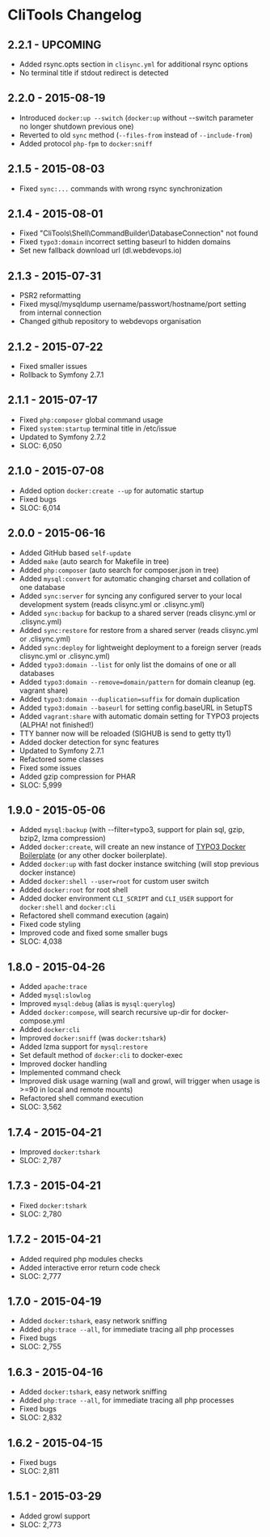 CliTools Changelog
==================

2.2.1 - UPCOMING
------------------
- Added rsync.opts section in `clisync.yml` for additional rsync options
- No terminal title if stdout redirect is detected

2.2.0 - 2015-08-19
------------------
- Introduced `docker:up --switch` (`docker:up` without --switch parameter no longer shutdown previous one)
- Reverted to old `sync` method (`--files-from` instead of `--include-from`)
- Added protocol `php-fpm` to `docker:sniff`

2.1.5 - 2015-08-03
------------------
- Fixed `sync:...` commands with wrong rsync synchronization

2.1.4 - 2015-08-01
------------------
- Fixed "CliTools\Shell\CommandBuilder\DatabaseConnection" not found
- Fixed `typo3:domain` incorrect setting baseurl to hidden domains
- Set new fallback download url (dl.webdevops.io)

2.1.3 - 2015-07-31
------------------
- PSR2 reformatting
- Fixed mysql/mysqldump username/passwort/hostname/port setting from internal connection
- Changed github repository to webdevops organisation

2.1.2 - 2015-07-22
------------------
- Fixed smaller issues
- Rollback to Symfony 2.7.1

2.1.1 - 2015-07-17
------------------
- Fixed `php:composer` global command usage
- Fixed `system:startup` terminal title in /etc/issue
- Updated to Symfony 2.7.2
- SLOC: 6,050

2.1.0 - 2015-07-08
------------------
- Added option `docker:create --up` for automatic startup
- Fixed bugs
- SLOC: 6,014

2.0.0 - 2015-06-16
------------------
- Added GitHub based `self-update`
- Added `make` (auto search for Makefile in tree)
- Added `php:composer` (auto search for composer.json in tree)
- Added `mysql:convert` for automatic changing charset and collation of one database
- Added `sync:server` for syncing any configured server to your local development system (reads clisync.yml or .clisync.yml)
- Added `sync:backup` for backup to a shared server (reads clisync.yml or .clisync.yml)
- Added `sync:restore` for restore from a shared server (reads clisync.yml or .clisync.yml)
- Added `sync:deploy` for lightweight deployment to a foreign server (reads clisync.yml or .clisync.yml)
- Added `typo3:domain --list` for only list the domains of one or all databases
- Added `typo3:domain --remove=domain/pattern` for domain cleanup (eg. vagrant share)
- Added `typo3:domain --duplication=suffix` for domain duplication
- Added `typo3:domain --baseurl` for setting config.baseURL in SetupTS
- Added `vagrant:share` with automatic domain setting for TYPO3 projects (ALPHA! not finished!)
- TTY banner now will be reloaded (SIGHUB is send to getty tty1)
- Added docker detection for sync features
- Updated to Symfony 2.7.1
- Refactored some classes
- Fixed some issues
- Added gzip compression for PHAR
- SLOC: 5,999

1.9.0 - 2015-05-06
------------------
- Added `mysql:backup` (with --filter=typo3, support for plain sql, gzip, bzip2, lzma compression)
- Added `docker:create`, will create an new instance of [TYPO3 Docker Boilerplate](https://github.com/mblaschke/TYPO3-docker-boilerplate) (or any other docker boilerplate).
- Added `docker:up` with fast docker instance switching (will stop previous docker instance)
- Added `docker:shell --user=root` for custom user switch
- Added `docker:root` for root shell
- Added docker environment `CLI_SCRIPT` and `CLI_USER` support for `docker:shell` and `docker:cli`
- Refactored shell command execution (again)
- Fixed code styling
- Improved code and fixed some smaller bugs
- SLOC: 4,038

1.8.0 - 2015-04-26
------------------
- Added `apache:trace`
- Added `mysql:slowlog`
- Improved `mysql:debug` (alias is `mysql:querylog`)
- Added `docker:compose`, will search recursive up-dir for docker-compose.yml
- Added `docker:cli`
- Improved `docker:sniff` (was `docker:tshark`)
- Added lzma support for `mysql:restore`
- Set default method of `docker:cli` to docker-exec
- Improved docker handling
- Implemented command check
- Improved disk usage warning (wall and growl, will trigger when usage is >=90 in local and remote mounts)
- Refactored shell command execution
- SLOC: 3,562

1.7.4 - 2015-04-21
------------------
- Improved `docker:tshark`
- SLOC: 2,787

1.7.3 - 2015-04-21
------------------
- Fixed `docker:tshark`
- SLOC: 2,780

1.7.2 - 2015-04-21
------------------
- Added required php modules checks
- Added interactive error return code check
- SLOC: 2,777

1.7.0 - 2015-04-19
------------------
- Added `docker:tshark`, easy network sniffing
- Added `php:trace --all`, for immediate tracing all php processes
- Fixed bugs
- SLOC: 2,755

1.6.3 - 2015-04-16
------------------
- Added `docker:tshark`, easy network sniffing
- Added `php:trace --all`, for immediate tracing all php processes
- Fixed bugs
- SLOC: 2,832

1.6.2 - 2015-04-15
------------------
- Fixed bugs
- SLOC: 2,811

1.5.1 - 2015-03-29
------------------
- Added growl support
- SLOC: 2,773
